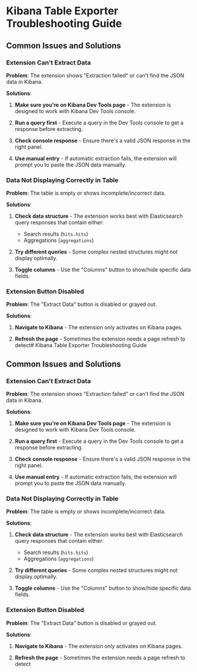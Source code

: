 # Kibana Table Exporter Troubleshooting Guide

## Common Issues and Solutions

### Extension Can't Extract Data

**Problem**: The extension shows "Extraction failed" or can't find the JSON data in Kibana.

**Solutions**:

1. **Make sure you're on Kibana Dev Tools page** - The extension is designed to work with Kibana Dev Tools console.

2. **Run a query first** - Execute a query in the Dev Tools console to get a response before extracting.

3. **Check console response** - Ensure there's a valid JSON response in the right panel.

4. **Use manual entry** - If automatic extraction fails, the extension will prompt you to paste the JSON data manually.

### Data Not Displaying Correctly in Table

**Problem**: The table is empty or shows incomplete/incorrect data.

**Solutions**:

1. **Check data structure** - The extension works best with Elasticsearch query responses that contain either:
   - Search results (`hits.hits`)
   - Aggregations (`aggregations`)

2. **Try different queries** - Some complex nested structures might not display optimally.

3. **Toggle columns** - Use the "Columns" button to show/hide specific data fields.

### Extension Button Disabled

**Problem**: The "Extract Data" button is disabled or grayed out.

**Solutions**:

1. **Navigate to Kibana** - The extension only activates on Kibana pages.

2. **Refresh the page** - Sometimes the extension needs a page refresh to detect# Kibana Table Exporter Troubleshooting Guide

## Common Issues and Solutions

### Extension Can't Extract Data

**Problem**: The extension shows "Extraction failed" or can't find the JSON data in Kibana.

**Solutions**:

1. **Make sure you're on Kibana Dev Tools page** - The extension is designed to work with Kibana Dev Tools console.

2. **Run a query first** - Execute a query in the Dev Tools console to get a response before extracting.

3. **Check console response** - Ensure there's a valid JSON response in the right panel.

4. **Use manual entry** - If automatic extraction fails, the extension will prompt you to paste the JSON data manually.

### Data Not Displaying Correctly in Table

**Problem**: The table is empty or shows incomplete/incorrect data.

**Solutions**:

1. **Check data structure** - The extension works best with Elasticsearch query responses that contain either:
   - Search results (`hits.hits`)
   - Aggregations (`aggregations`)

2. **Try different queries** - Some complex nested structures might not display optimally.

3. **Toggle columns** - Use the "Columns" button to show/hide specific data fields.

### Extension Button Disabled

**Problem**: The "Extract Data" button is disabled or grayed out.

**Solutions**:

1. **Navigate to Kibana** - The extension only activates on Kibana pages.

2. **Refresh the page** - Sometimes the extension needs a page refresh to detect